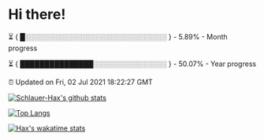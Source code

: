 # Hi there!

⏳ { █░░░░░░░░░░░░░░░░░░░░░░░░░░░░░ } - 5.89% - Month progress

⏳ { ███████████████░░░░░░░░░░░░░░░ } - 50.07% - Year progress

⏰ Updated on Fri, 02 Jul 2021 18:22:27 GMT


[![Schlauer-Hax's github stats](https://github-readme-stats.vercel.app/api?username=Schlauer-Hax&show_icons=true&theme=dark&count_private=true)](https://github.com/Schlauer-Hax)


[![Top Langs](https://github-readme-stats.vercel.app/api/top-langs/?username=Schlauer-Hax&layout=compact&theme=dark)](https://github.com/Schlauer-Hax?tab=repositories)


[![Hax's wakatime stats](https://github-readme-stats.vercel.app/api/wakatime?username=Hax&theme=dark)](https://wakatime.com/@Hax)

